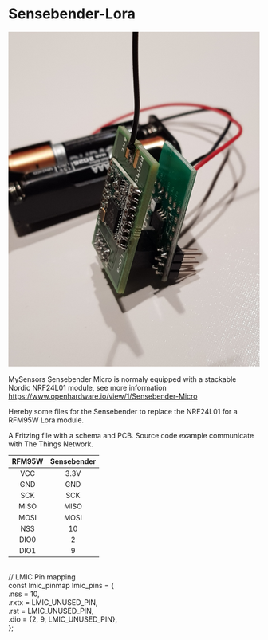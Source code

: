 # Sensebender-Lora

<picture>
  <img src="https://raw.githubusercontent.com/bvdbrule/Sensebender-Lora/master/Sensebender%2BRFM95.jpg" alt="Flowers" style="width:auto;">
</picture>

MySensors Sensebender Micro is normaly equipped with a stackable Nordic NRF24L01 module, see more information https://www.openhardware.io/view/1/Sensebender-Micro


Hereby some files for the Sensebender to replace the NRF24L01 for a RFM95W Lora module.

A Fritzing file with a schema and PCB.
Source code example communicate with The Things Network.


<table>
<thead>
<tr>
<th align="center">RFM95W</th>
<th align="center">Sensebender</th>
</tr>
</thead>
<tbody>
<tr>
<td align="center">VCC</td>
<td align="center">3.3V</td>
</tr>
<tr>
<td align="center">GND</td>
<td align="center">GND</td>
</tr>
<tr>
<td align="center">SCK</td>
<td align="center">SCK</td>
</tr>
<tr>
<td align="center">MISO</td>
<td align="center">MISO</td>
</tr>
<tr>
<td align="center">MOSI</td>
<td align="center">MOSI</td>
</tr>
<tr>
<td align="center">NSS</td>
<td align="center">10</td>
</tr>
<tr>
<td align="center">DIO0</td>
<td align="center">2</td>
</tr>
<tr>
<td align="center">DIO1</td>
<td align="center">9</td>
</tr></tbody></table>
<br>
// LMIC Pin mapping<br>
const lmic_pinmap lmic_pins = {<br>
    .nss = 10,<br>
    .rxtx = LMIC_UNUSED_PIN,<br>
    .rst = LMIC_UNUSED_PIN,<br>
    .dio = {2, 9, LMIC_UNUSED_PIN},<br>
};<br>
<br>


